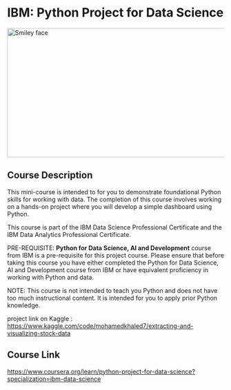# IBM: Python Project for Data Science

<img src="https://i.imgur.com/YCFnjvg.png" alt="Smiley face" height="300" width="600">

## Course Description
This mini-course is intended to for you to demonstrate foundational Python skills for working with data. The completion of this course involves working on a hands-on project where you will develop a simple dashboard using Python.

This course is part of the IBM Data Science Professional Certificate and the IBM Data Analytics Professional Certificate.

PRE-REQUISITE: **Python for Data Science, AI and Development** course from IBM is a pre-requisite for this project course. Please ensure that before taking this course you have either completed the Python for Data Science, AI and Development course from IBM or have equivalent proficiency in working with Python and data.

NOTE: This course is not intended to teach you Python and does not have too much instructional content. It is intended for you to apply prior Python knowledge.

project link on Kaggle : https://www.kaggle.com/code/mohamedkhaled7/extracting-and-visualizing-stock-data
## Course Link
https://www.coursera.org/learn/python-project-for-data-science?specialization=ibm-data-science
